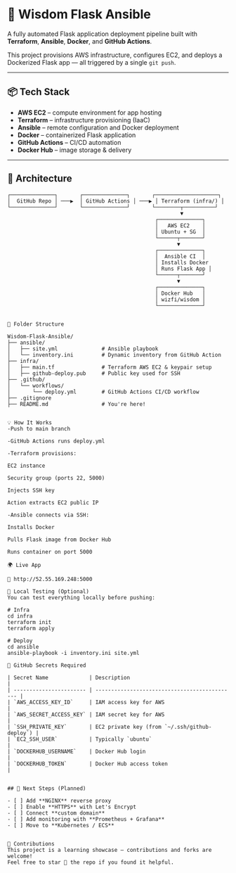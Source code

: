 # 🚀 Wisdom Flask Ansible

A fully automated Flask application deployment pipeline built with **Terraform**, **Ansible**, **Docker**, and **GitHub Actions**.

This project provisions AWS infrastructure, configures EC2, and deploys a Dockerized Flask app — all triggered by a single `git push`.

---

## 📦 Tech Stack

- **AWS EC2** – compute environment for app hosting  
- **Terraform** – infrastructure provisioning (IaaC)  
- **Ansible** – remote configuration and Docker deployment  
- **Docker** – containerized Flask application  
- **GitHub Actions** – CI/CD automation  
- **Docker Hub** – image storage & delivery  

---

## 🧱 Architecture

```text
┌──────────────┐       ┌──────────────┐       ┌────────────────────┐
│  GitHub Repo │ ───▶  │ GitHub Actions │ ───▶ │ Terraform (infra/) │
└──────────────┘       └──────────────┘       └────────┬──────────┘
                                                       ▼
                                               ┌──────────────┐
                                               │   AWS EC2    │
                                               │ Ubuntu + SG  │
                                               └──────┬───────┘
                                                      ▼
                                               ┌──────────────┐
                                               │  Ansible CI  │
                                               │ Installs Docker
                                               │ Runs Flask App │
                                               └──────┬───────┘
                                                      ▼
                                               ┌──────────────┐
                                               │ Docker Hub   │
                                               │ wizfi/wisdom │
                                               └──────────────┘


📁 Folder Structure

Wisdom-Flask-Ansible/
├── ansible/
│   ├── site.yml              # Ansible playbook
│   └── inventory.ini         # Dynamic inventory from GitHub Action
├── infra/
│   ├── main.tf               # Terraform AWS EC2 & keypair setup
│   ├── github-deploy.pub     # Public key used for SSH
├── .github/
│   └── workflows/
│       └── deploy.yml        # GitHub Actions CI/CD workflow
├── .gitignore
├── README.md                 # You're here!


💡 How It Works
-Push to main branch

-GitHub Actions runs deploy.yml

-Terraform provisions:

EC2 instance

Security group (ports 22, 5000)

Injects SSH key

Action extracts EC2 public IP

-Ansible connects via SSH:

Installs Docker

Pulls Flask image from Docker Hub

Runs container on port 5000

🌍 Live App

🔗 http://52.55.169.248:5000

🧪 Local Testing (Optional)
You can test everything locally before pushing:

# Infra
cd infra
terraform init
terraform apply

# Deploy
cd ansible
ansible-playbook -i inventory.ini site.yml

🔐 GitHub Secrets Required

| Secret Name             | Description                                   |
| ----------------------- | --------------------------------------------- |
| `AWS_ACCESS_KEY_ID`     | IAM access key for AWS                        |
| `AWS_SECRET_ACCESS_KEY` | IAM secret key for AWS                        |
| `SSH_PRIVATE_KEY`       | EC2 private key (from `~/.ssh/github-deploy`) |
| `EC2_SSH_USER`          | Typically `ubuntu`                            |
| `DOCKERHUB_USERNAME`    | Docker Hub login                              |
| `DOCKERHUB_TOKEN`       | Docker Hub access token                       |


## 🏁 Next Steps (Planned)

- [ ] Add **NGINX** reverse proxy  
- [ ] Enable **HTTPS** with Let's Encrypt  
- [ ] Connect **custom domain**  
- [ ] Add monitoring with **Prometheus + Grafana**  
- [ ] Move to **Kubernetes / ECS**


🙌 Contributions
This project is a learning showcase — contributions and forks are welcome!
Feel free to star 🌟 the repo if you found it helpful.
